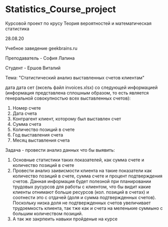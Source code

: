 # Statistics_Course_project

 Курсовой проект по крусу Теория вероятностей и математическая статистика 
 
28.08.20

Учебное заведение geekbrains.ru

Преподаватель - София Лапина

Студент  - Ершов Виталий

Тема: "Статистический анализ выставленных счетов клиентам"

дата дата сет (эксель файл invoices.xlsx) со следующей информацией (информация представлена сплошным образом, то есть является генеральной совокупностью всех выставленных счетов):
1. Номер счете
2. Дата счета
3. Контрагент клиент, которому был выставлен счет
4. Сумма счета
5. Количество позиций в счете
6. Год выставления счета
7. Месяц выставления счета

Задача - провести анализ данных что бы выявить:
1. Основные статистики таких показателей, как сумма счете и количество позиций в счете
2. Провести анализ заивисмости клиента на такие показатели как количество позиций в счете, сумма счете и процент подтверждения счетов.
Данная информация будет полезной при планировании трудовых русурсов для работы с клиентом, что бы видит какие клиенты отнимают больше ресурсов (кол. позиций в счетах) 
и соотнести это с отдачей (доля и сумма подтвержденных счетов). Поскольку низка доля не подтвержденных счетов увеличивает трудоемкость клиента, так тже как  и счета на меленькие суммыно с большим количеством позиций.
3. А так же закрпеить навыки пройденые на курсе

